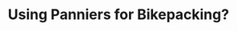 ---
layout: community
category: community
title: "Using Panniers for Bikepacking?"
description: " Anyone found any decent panniers for off-road riding? Standard ones all seem to rattle and bounce around, often breaking at the clips.I'll be taking a laptop on a long-term tour and feel like the most secure place to keep the lapton on a bikepacking trip is in the panniers."
isTopLevel: false
isSingleLevel: false
isArticle: false
datePublished: 2022-06-17 12:31:00 +0300
dateModified: 2022-06-17 12:31:00 +0300
published: false
---